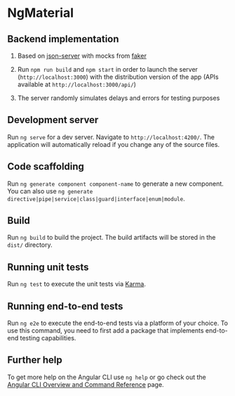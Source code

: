 # NgMaterial

## Backend implementation

1. Based on [json-server](https://github.com/typicode/json-server) with mocks from [faker](https://github.com/Marak/faker.js)

2. Run `npm run build` and `npm start` in order to launch the server (`http://localhost:3000`) with the distribution version of the app (APIs available at `http://localhost:3000/api/`)

3. The server randomly simulates delays and errors for testing purposes

## Development server

Run `ng serve` for a dev server. Navigate to `http://localhost:4200/`. The application will automatically reload if you change any of the source files.

## Code scaffolding

Run `ng generate component component-name` to generate a new component. You can also use `ng generate directive|pipe|service|class|guard|interface|enum|module`.

## Build

Run `ng build` to build the project. The build artifacts will be stored in the `dist/` directory.

## Running unit tests

Run `ng test` to execute the unit tests via [Karma](https://karma-runner.github.io).

## Running end-to-end tests

Run `ng e2e` to execute the end-to-end tests via a platform of your choice. To use this command, you need to first add a package that implements end-to-end testing capabilities.

## Further help

To get more help on the Angular CLI use `ng help` or go check out the [Angular CLI Overview and Command Reference](https://angular.dev/tools/cli) page.
